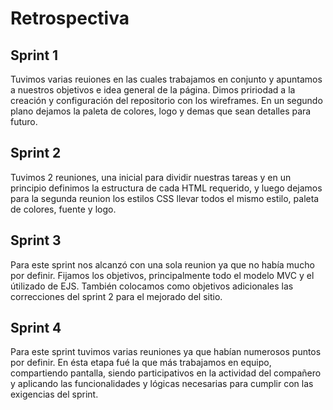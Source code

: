 # Retrospectiva

## Sprint 1

Tuvimos varias reuiones en las cuales trabajamos en conjunto y apuntamos a nuestros objetivos e idea general de la página. Dimos pririodad a la creación  y configuración del repositorio con los wireframes. En un segundo plano dejamos la paleta de colores, logo y demas que sean detalles para futuro. 


## Sprint 2

Tuvimos 2 reuniones, una inicial para dividir nuestras tareas y en un principio definimos la estructura de cada HTML requerido, y luego dejamos para la segunda reunion los estilos CSS llevar todos el mismo estilo, paleta de colores, fuente y logo.

## Sprint 3

Para este sprint nos alcanzó con una sola reunion ya que no había mucho por definir. Fijamos los objetivos, principalmente todo el modelo MVC y el útilizado de EJS. También colocamos como objetivos adicionales las correcciones del sprint 2 para el mejorado del sitio.

## Sprint 4

Para este sprint tuvimos varias reuniones ya que habían numerosos puntos por definir. En ésta etapa fué la que más trabajamos en equipo, compartiendo pantalla, siendo participativos en la actividad del compañero y aplicando las funcionalidades y lógicas necesarias para cumplir con las exigencias del sprint. 
